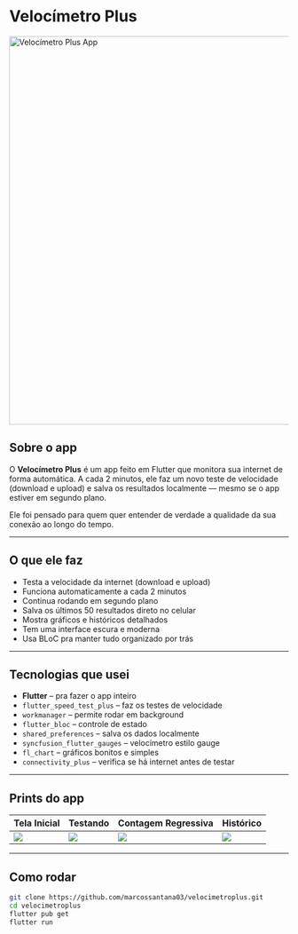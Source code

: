 # Velocímetro Plus

<img src="screenshots/velocimetroplus.png" alt="Velocímetro Plus App" width="700" style="display:block; margin:auto;"/>

## Sobre o app

O **Velocímetro Plus** é um app feito em Flutter que monitora sua internet de forma automática. A cada 2 minutos, ele faz um novo teste de velocidade (download e upload) e salva os resultados localmente — mesmo se o app estiver em segundo plano.

Ele foi pensado para quem quer entender de verdade a qualidade da sua conexão ao longo do tempo.

---

## O que ele faz

- Testa a velocidade da internet (download e upload)
- Funciona automaticamente a cada 2 minutos
- Continua rodando em segundo plano
- Salva os últimos 50 resultados direto no celular
- Mostra gráficos e históricos detalhados
- Tem uma interface escura e moderna
- Usa BLoC pra manter tudo organizado por trás

---

## Tecnologias que usei

- **Flutter** – pra fazer o app inteiro
- `flutter_speed_test_plus` – faz os testes de velocidade
- `workmanager` – permite rodar em background
- `flutter_bloc` – controle de estado
- `shared_preferences` – salva os dados localmente
- `syncfusion_flutter_gauges` – velocímetro estilo gauge
- `fl_chart` – gráficos bonitos e simples
- `connectivity_plus` – verifica se há internet antes de testar

---

## Prints do app

| Tela Inicial | Testando | Contagem Regressiva | Histórico |
|--------------|----------|----------------------|-----------|
| ![](screenshots/1.png) | ![](screenshots/2.png) | ![](screenshots/3.png) | ![](screenshots/4.png) |

---

## Como rodar

```bash
git clone https://github.com/marcossantana03/velocimetroplus.git
cd velocimetroplus
flutter pub get
flutter run
